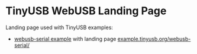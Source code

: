 # TinyUSB WebUSB Landing Page
Landing page used with TinyUSB examples:
- [webusb-serial example](https://github.com/hathach/tinyusb/tree/master/examples/device/webusb_serial) with landing page [example.tinyusb.org/webusb-serial/](https://example.tinyusb.org/webusb-serial/)

